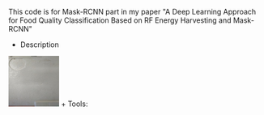 This code is for Mask-RCNN part in my paper "A Deep Learning Approach for Food Quality Classification Based on RF Energy Harvesting and Mask-RCNN"

+ Description

<img src="https://github.com/dungdo123/Code_Interview/blob/main/Conference_Paper_%231/Data%20augmentation/dataset/input/backgrounds/1.jpg" width="100" height="100"/>
+ Tools:

